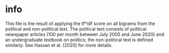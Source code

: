 # info
This file is the result of applying the tf*idf score on all bigrams from the political and non-political text. The political text consists of political newspaper articles (100 per month between July 2005 and June 2020) and an undergraduate textbook on politics; the non-political text is defined similarly. See Hassan et al. (2020) for more details.